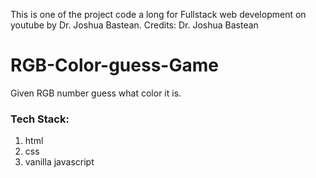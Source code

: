 This is one of the project code a long for Fullstack web development on youtube by Dr. Joshua Bastean.
Credits: Dr. Joshua Bastean


# RGB-Color-guess-Game
Given RGB number guess what color it is.

### Tech Stack:
1. html
2. css
3. vanilla javascript
